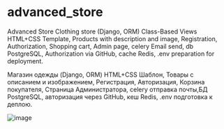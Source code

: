 # advanced_store
Advanced Store
Clothing store (Django, ORM) Class-Based Views HTML+CSS Template, Products with description and image, Registration, Authorization, Shopping cart, Admin page, celery Email send, db PostgreSQL, Authorization via GitHub, cache Redis, .env preparation for deployment.

Магазин одежды (Django, ORM) HTML+CSS Шаблон, Товары с описанием и изображением, Регистрация, Авторизация, Корзина покупателя, Страница Администратора, celery отправка почты,БД PostgreSQL, авторизация через GitHub, кеш Redis, .env подготовка к деплою. 


![image](https://user-images.githubusercontent.com/112647912/231527409-e3738d9c-8c8a-4f15-b715-2381b3b0f993.png)
